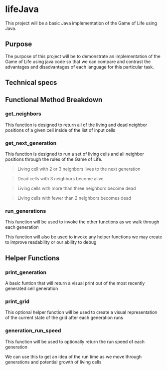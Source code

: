 # lifeJava

This project will be a basic Java implementation of the Game of Life using Java.

## Purpose

The purpose of this project will be to demonstrate an implementation of the Game of Life using java code so that we can compare and contrast the advantages and disadvantages of each language for this particular task.

## Technical specs

## Functional Method Breakdown

### get_neighbors

This function is designed to return all of the living and dead neighbor positions of a given cell inside of the list of input cells

### get_next_generation

This function is designed to run a set of living cells and all neighbor positions through the rules of the Game of Life.

> Living cell with 2 or 3 neighbors lives to the next generation

> Dead cells with 3 neighbors become alive

> Living cells with more than three neighbors become dead

> Living cells with fewer than 2 neighbors becomes dead

### run_generations

This function will be used to invoke the other functions as we walk through each generation

This function will also be used to invoke any helper functions we may create to improve readability or our ability to debug

## Helper Functions

### print_generation

A basic funtion that will return a visual print out of the most recently generated cell generation

### print_grid

This optional helper function will be used to create a visual representation of the current state of the grid after each generation runs

### generation_run_speed

This function will be used to optionally return the run speed of each generation

We can use this to get an idea of the run time as we move through generations and potential growth of living cells